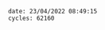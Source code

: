 

                date: 23/04/2022 08:49:15
                cycles: 62160

                         